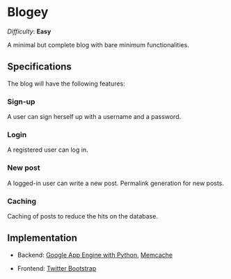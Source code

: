 Blogey
======

_Difficulty_: __Easy__

A minimal but complete blog with bare minimum functionalities.

## Specifications ##

The blog will have the following features:

### Sign-up ###

A user can sign herself up with a username and a password.

### Login ###

A registered user can log in.

### New post ###

A logged-in user can write a new post. Permalink generation for new posts.

### Caching ###

Caching of posts to reduce the hits on the database.

## Implementation ##

* Backend: [Google App Engine with Python](https://developers.google.com/appengine/docs/python/gettingstartedpython27/introduction), [Memcache](https://developers.google.com/appengine/docs/python/memcache/)

* Frontend: [Twitter Bootstrap](http://getbootstrap.com/)